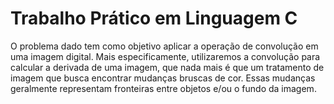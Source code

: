 # Trabalho Prático em Linguagem C
O problema dado tem como objetivo aplicar a operação de convolução em uma imagem digital. Mais especificamente, utilizaremos a convolução para calcular a derivada de uma imagem, que nada mais é que um tratamento de imagem que busca encontrar mudanças bruscas de cor. Essas mudanças geralmente representam fronteiras entre objetos e/ou o fundo da imagem.
